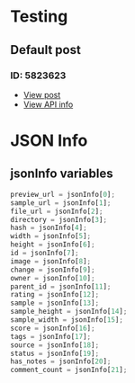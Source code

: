 # Testing
## Default post
### ID: 5823623
* [View post](<https://rule34.xxx/index.php?page=post&s=view&id=5823623>)
* [View API info](<https://api.rule34.xxx//index.php?page=dapi&s=post&q=index&json=1&id=5823623>)

# JSON Info
## jsonInfo variables
```js
preview_url = jsonInfo[0];
sample_url = jsonInfo[1];
file_url = jsonInfo[2];
directory = jsonInfo[3];
hash = jsonInfo[4];
width = jsonInfo[5];
height = jsonInfo[6];
id = jsonInfo[7];
image = jsonInfo[8];
change = jsonInfo[9];
owner = jsonInfo[10];
parent_id = jsonInfo[11];
rating = jsonInfo[12];
sample = jsonInfo[13];
sample_height = jsonInfo[14];
sample_width = jsonInfo[15];
score = jsonInfo[16];
tags = jsonInfo[17];
source = jsonInfo[18];
status = jsonInfo[19];
has_notes = jsonInfo[20];
comment_count = jsonInfo[21];
```
